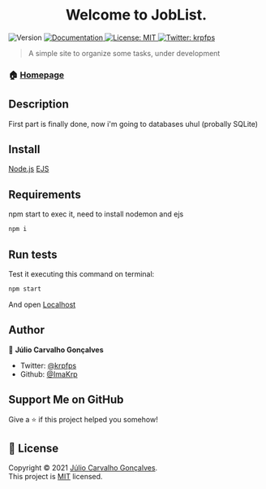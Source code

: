 <h1 align="center">Welcome to JobList. </h1>
<p>
  <img alt="Version" src="https://img.shields.io/badge/version-0.1-blue.svg?cacheSeconds=2592000" />
  
  <a href="bro why" target="_blank">
    <img alt="Documentation" src="https://img.shields.io/badge/documentation-yes-brightgreen.svg" />
  </a>
  <a href="https://choosealicense.com/licenses/mit/" target="_blank">
    <img alt="License: MIT" src="https://img.shields.io/badge/License-MIT-yellow.svg" />
  </a>
  <a href="https://twitter.com/krpfps" target="_blank">
    <img alt="Twitter: krpfps" src="https://img.shields.io/twitter/follow/krpfps.svg?style=social" />
  </a>
</p>

> A simple site to organize some tasks, under development

### 🏠 [Homepage](https://github.com/ImaKrp/JobsList)

## Description

First part is finally done, now i'm going to databases uhul (probally SQLite)

## Install
[Node.js](https://nodejs.org)
[EJS](https://ejs.co)


## Requirements

 npm start to exec it, need to install nodemon and ejs
 ```sh
npm i
```


## Run tests

Test it executing this command on terminal:
```sh
npm start
```
And open [Localhost](http://localhost:3000)

## Author

👤 **Júlio Carvalho Gonçalves**

* Twitter: [@krpfps](https://twitter.com/krpfps)
* Github: [@ImaKrp](https://github.com/ImaKrp)

## Support Me on GitHub

Give a ⭐️ if this project helped you somehow!

## 📝 License

Copyright © 2021 [Júlio Carvalho Gonçalves](https://github.com/krp).<br />
This project is [MIT](https://github.com/ImaKrp/HWList/blob/master/LICENSE) licensed.
